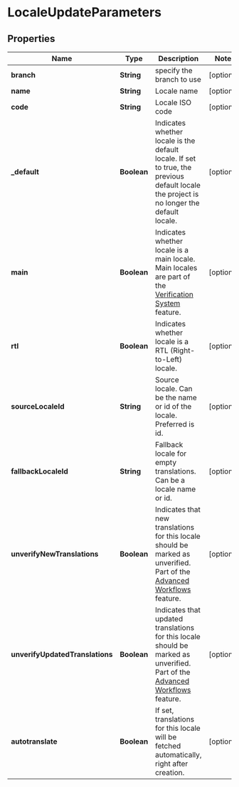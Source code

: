 

# LocaleUpdateParameters

## Properties

Name | Type | Description | Notes
------------ | ------------- | ------------- | -------------
**branch** | **String** | specify the branch to use |  [optional]
**name** | **String** | Locale name |  [optional]
**code** | **String** | Locale ISO code |  [optional]
**_default** | **Boolean** | Indicates whether locale is the default locale. If set to true, the previous default locale the project is no longer the default locale. |  [optional]
**main** | **Boolean** | Indicates whether locale is a main locale. Main locales are part of the [Verification System](https://support.phrase.com/hc/en-us/articles/5784094755484) feature. |  [optional]
**rtl** | **Boolean** | Indicates whether locale is a RTL (Right-to-Left) locale. |  [optional]
**sourceLocaleId** | **String** | Source locale. Can be the name or id of the locale. Preferred is id. |  [optional]
**fallbackLocaleId** | **String** | Fallback locale for empty translations. Can be a locale name or id. |  [optional]
**unverifyNewTranslations** | **Boolean** | Indicates that new translations for this locale should be marked as unverified. Part of the [Advanced Workflows](https://support.phrase.com/hc/en-us/articles/5784094755484) feature. |  [optional]
**unverifyUpdatedTranslations** | **Boolean** | Indicates that updated translations for this locale should be marked as unverified. Part of the [Advanced Workflows](https://support.phrase.com/hc/en-us/articles/5784094755484) feature. |  [optional]
**autotranslate** | **Boolean** | If set, translations for this locale will be fetched automatically, right after creation. |  [optional]




